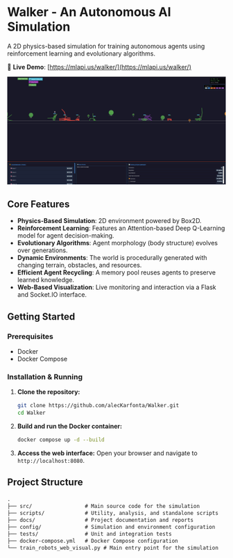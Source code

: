 # Walker - An Autonomous AI Simulation

A 2D physics-based simulation for training autonomous agents using reinforcement learning and evolutionary algorithms.

🚀 **Live Demo**: [https://mlapi.us/walker/](https://mlapi.us/walker/)

![Walker Simulation Example](docs/images/example_01.png)

## Core Features

*   **Physics-Based Simulation**: 2D environment powered by Box2D.
*   **Reinforcement Learning**: Features an Attention-based Deep Q-Learning model for agent decision-making.
*   **Evolutionary Algorithms**: Agent morphology (body structure) evolves over generations.
*   **Dynamic Environments**: The world is procedurally generated with changing terrain, obstacles, and resources.
*   **Efficient Agent Recycling**: A memory pool reuses agents to preserve learned knowledge.
*   **Web-Based Visualization**: Live monitoring and interaction via a Flask and Socket.IO interface.

## Getting Started

### Prerequisites
- Docker
- Docker Compose

### Installation & Running

1.  **Clone the repository:**
    ```bash
    git clone https://github.com/alecKarfonta/Walker.git
    cd Walker
    ```

2.  **Build and run the Docker container:**
    ```bash
    docker compose up -d --build
    ```

3.  **Access the web interface:**
    Open your browser and navigate to `http://localhost:8080`.

## Project Structure

```
.
├── src/                 # Main source code for the simulation
├── scripts/             # Utility, analysis, and standalone scripts
├── docs/                # Project documentation and reports
├── config/              # Simulation and environment configuration
├── tests/               # Unit and integration tests
├── docker-compose.yml   # Docker Compose configuration
└── train_robots_web_visual.py # Main entry point for the simulation
```
